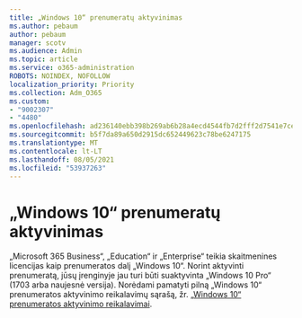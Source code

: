 ```yaml
---
title: „Windows 10“ prenumeratų aktyvinimas
ms.author: pebaum
author: pebaum
manager: scotv
ms.audience: Admin
ms.topic: article
ms.service: o365-administration
ROBOTS: NOINDEX, NOFOLLOW
localization_priority: Priority
ms.collection: Adm_O365
ms.custom:
- "9002307"
- "4480"
ms.openlocfilehash: ad236140ebb398b269ab6b28a4ecd4544fb7d2fff2d7541e7ce481c13fd7afa6
ms.sourcegitcommit: b5f7da89a650d2915dc652449623c78be6247175
ms.translationtype: MT
ms.contentlocale: lt-LT
ms.lasthandoff: 08/05/2021
ms.locfileid: "53937263"
---
```

# <a name="activating-windows-10-subscriptions"></a>„Windows 10“ prenumeratų aktyvinimas

„Microsoft 365 Business“, „Education“ ir „Enterprise“ teikia skaitmenines licencijas kaip prenumeratos dalį „Windows 10“. Norint aktyvinti prenumeratą, jūsų įrenginyje jau turi būti suaktyvinta „Windows 10 Pro“ (1703 arba naujesnė versija). Norėdami pamatyti pilną „Windows 10“ prenumeratos aktyvinimo reikalavimų sąrašą, žr. [„Windows 10“ prenumeratos aktyvinimo reikalavimai](https://docs.microsoft.com/windows/deployment/windows-10-subscription-activation#requirements).
